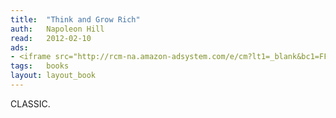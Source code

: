 ```yaml
---
title:	"Think and Grow Rich"
auth:	Napoleon Hill
read:	2012-02-10
ads:
- <iframe src="http://rcm-na.amazon-adsystem.com/e/cm?lt1=_blank&bc1=FFFFFF&IS2=1&npa=1&bg1=FFFFFF&fc1=000000&lc1=FF0000&t=wkoszek-20&o=1&p=8&l=as4&m=amazon&f=ifr&ref=ss_til&asins=1420946358" style="width:120px;height:240px;" scrolling="no" marginwidth="0" marginheight="0" frameborder="0"></iframe>
tags:	books
layout: layout_book
---
```


CLASSIC.
